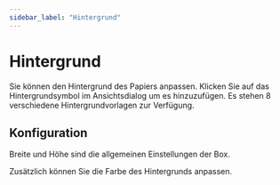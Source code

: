 ```yaml
---
sidebar_label: "Hintergrund"
---
```


# Hintergrund

Sie können den Hintergrund des Papiers anpassen. Klicken Sie auf das Hintergrundsymbol im Ansichtsdialog um es hinzuzufügen. Es stehen 8 verschiedene Hintergrundvorlagen zur Verfügung.

## Konfiguration

Breite und Höhe sind die allgemeinen Einstellungen der Box.

Zusätzlich können Sie die Farbe des Hintergrunds anpassen.

